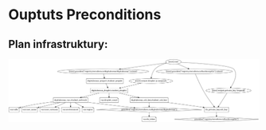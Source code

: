 # Ouptuts Preconditions

## Plan infrastruktury:
![PNG GRAPH](/001_terraform_workflow/022_outputs_preconditions/digitalocean_example/graph.png "Przykład graficzny konfiguracji")